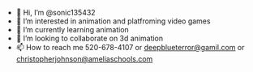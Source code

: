 - 👋 Hi, I’m @sonic135432
- 👀 I’m interested in animation and platfroming video games
- 🌱 I’m currently learning animation
- 💞️ I’m looking to collaborate on 3d animation
- 📫 How to reach me 520-678-4107 or deepblueterror@gamil.com or christopherjohnson@ameliaschools.com

<!---
sonic135432/sonic135432 is a ✨ special ✨ repository because its `README.md` (this file) appears on your GitHub profile.
You can click the Preview link to take a look at your changes.
--->
